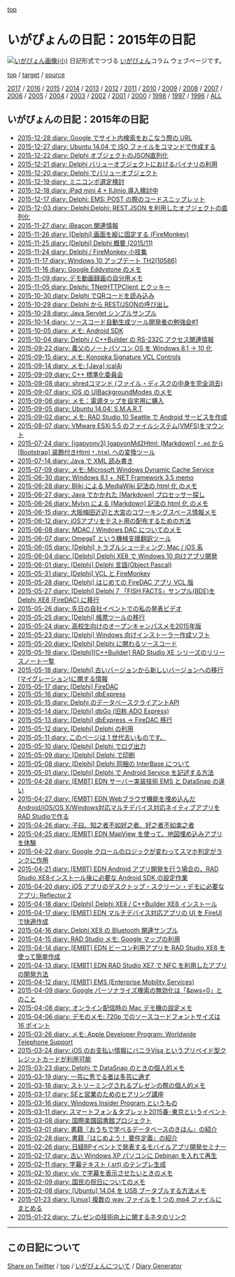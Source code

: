 [top](https://igapyon.github.io/diary/) 

いがぴょんの日記：2015年の日記
=====================================================================================================
[![いがぴょん画像(小)](https://igapyon.github.io/diary/images/iga200306s.jpg "いがぴょん")](https://igapyon.github.io/diary/memo/memoigapyon.html) 日記形式でつづる [いがぴょん](https://igapyon.github.io/diary/memo/memoigapyon.html)コラム ウェブページです。


[top](https://igapyon.github.io/diary/) 
/ [target](https://igapyon.github.io/diary/2015/index.html) 
/ [source](https://github.com/igapyon/diary/blob/gh-pages/2015/index.html.src.md) 

[2017](../2017/index.html)
/ [2016](../2016/index.html)
/ [2015](index.html)
/ [2014](../2014/index.html)
/ [2013](../2013/index.html)
/ [2012](../2012/index.html)
/ [2011](../2011/index.html)
/ [2010](../2010/index.html)
/ [2009](../2009/index.html)
/ [2008](../2008/index.html)
/ [2007](../2007/index.html)
/ [2006](../2006/index.html)
/ [2005](../2005/index.html)
/ [2004](../2004/index.html)
/ [2003](../2003/index.html)
/ [2002](../2002/index.html)
/ [2001](../2001/index.html)
/ [2000](../2000/index.html)
/ [1998](../1998/index.html)
/ [1997](../1997/index.html)
/ [1996](../1996/index.html)
/ [ALL](../idxall.html)


## いがぴょんの日記：2015年の日記

* [2015-12-28 diary: Google でサイト内検索をおこなう際の URL](ig151228.html)
* [2015-12-27 diary: Ubuntu 14.04 で ISO ファイルをコマンドで作成する](ig151227.html)
* [2015-12-22 diary: Delphi オブジェクトのJSON直列化](ig151222.html)
* [2015-12-21 diary: Delphi バリューオブジェクトにおけるバイナリの利用](ig151221.html)
* [2015-12-20 diary: Delphi でバリューオブジェクト](ig151220.html)
* [2015-12-19 diary: ミニコンポ選定検討](ig151219.html)
* [2015-12-18 diary: iPad mini 4 + IIJmio 導入検討中](ig151218.html)
* [2015-12-17 diary: Delphi: EMS: POST の際のコードスニップレット](ig151217.html)
* [2015-12-03 diary: Delphi:Delphi: REST.JSON を利用したオブジェクトの直列化](ig151203.html)
* [2015-11-27 diary: iBeacon 関連情報](ig151127.html)
* [2015-11-26 diary: [Delphi] 画面を縦に固定する (FireMonkey)](ig151126.html)
* [2015-11-25 diary: [Delphi] Delphi 概要 (2015/11)](ig151125.html)
* [2015-11-24 diary: Delphi / FireMonkey 小技集](ig151124.html)
* [2015-11-17 diary: Windows 10 アップデート TH2(10586)](ig151117.html)
* [2015-11-16 diary: Google Eddystone のメモ](ig151116.html)
* [2015-11-09 diary: デモ動画録画の自分用メモ](ig151109.html)
* [2015-11-05 diary: Delphi: TNetHTTPClient とクッキー](ig151105.html)
* [2015-10-30 diary: Delphi でQRコードを読み込み](ig151030.html)
* [2015-10-29 diary: Delphi から REST/JSONの呼び出し](ig151029.html)
* [2015-10-28 diary: Java Servlet シンプルサンプル](ig151028.html)
* [2015-10-14 diary: ソースコード自動生成ツール開発者の勉強会#1](ig151014.html)
* [2015-10-05 diary: メモ: Android SDK](ig151005.html)
* [2015-10-04 diary: Delphi / C++Builder の RS-232C アクセス関連情報](ig151004.html)
* [2015-09-22 diary: 義父のノートパソコン OS を Windows 8.1 -&gt; 10 化](ig150922.html)
* [2015-09-15 diary: メモ: Konopka Signature VCL Controls](ig150915.html)
* [2015-09-14 diary: メモ: [Java] ical4j](ig150914.html)
* [2015-09-09 diary: C++ 標準化委員会](ig150909.html)
* [2015-09-08 diary: shredコマンド (ファイル・ディスクの中身を完全消去)](ig150908.html)
* [2015-09-07 diary: iOS の UIBackgroundModes のメモ](ig150907.html)
* [2015-09-06 diary: メモ：電源タップを自宅用に購入](ig150906.html)
* [2015-09-05 diary: Ubuntu 14.04: S.M.A.R.T](ig150905.html)
* [2015-09-02 diary: メモ: RAD Studio 10 Seattle で Android サービスを作成](ig150902.html)
* [2015-08-07 diary: VMware ESXi 5.5 のファイルシステム(VMFS)をマウント](ig150807.html)
* [2015-07-24 diary: [igapyonv3] IgapyonMd2Html: [Markdown] `*.md` から [Bootstrap] 装飾付きHtml `*.html` への変換ツール](ig150724.html)
* [2015-07-14 diary: Java で XML 読み書き](ig150714.html)
* [2015-07-09 diary: メモ: Microsoft Windows Dynamic Cache Service](ig150709.html)
* [2015-06-30 diary: Windows 8.1 + .NET Framework 3.5 memo](ig150630.html)
* [2015-06-28 diary: Bliki による MediaWiki 記法の html 化 のメモ](ig150628.html)
* [2015-06-27 diary: Java でかかれた [Markdown] プロセッサー探し](ig150627.html)
* [2015-06-26 diary: Mylyn による [Markdown] 記法の html 化 のメモ](ig150626.html)
* [2015-06-15 diary: 大阪梅田近辺と大宮のコワーキングスペース情報メモ](ig150615.html)
* [2015-06-12 diary: iOSアプリをテスト用の配布するための方法](ig150612.html)
* [2015-06-08 diary: MDAC / Windows DAC についてのメモ](ig150608.html)
* [2015-06-07 diary: OmegaT という機械支援翻訳ツール](ig150607.html)
* [2015-06-05 diary: [Delphi] トラブルシューティング: Mac / iOS 系](ig150605.html)
* [2015-06-04 diary: [Delphi] Delphi XE8 で Windows 10 向けアプリ開発](ig150604.html)
* [2015-06-01 diary: [Delphi] Delphi 言語(Object Pascal)](ig150601.html)
* [2015-05-31 diary: [Delphi] VCL と FireMonkey](ig150531.html)
* [2015-05-28 diary: [Delphi] はじめての FireDAC アプリ VCL 版](ig150528.html)
* [2015-05-27 diary: [Delphi] Delphi 7 「FISH FACTS」サンプル(BDE)を Delphi XE8 (FireDAC) に移行](ig150527.html)
* [2015-05-26 diary: 先日の自社イベントでの私の発表ビデオ](ig150526.html)
* [2015-05-25 diary: [Delphi] 帳票ツールの移行](ig150525.html)
* [2015-05-24 diary: 高校生向けのオープンキャンパスメモ2015年版](ig150524.html)
* [2015-05-23 diary: [Delphi] Windows 向けインストーラー作成ソフト](ig150523.html)
* [2015-05-20 diary: [Delphi] Delphi に関わるソースコード](ig150520.html)
* [2015-05-19 diary: [Delphi][C++Builder] RAD Studio XE シリーズのリリースノート一覧](ig150519.html)
* [2015-05-18 diary: [Delphi] 古いバージョンから新しいバージョンへの移行(マイグレーション)に関する情報](ig150518.html)
* [2015-05-17 diary: [Delphi] FireDAC](ig150517.html)
* [2015-05-16 diary: [Delphi] dbExpress](ig150516.html)
* [2015-05-15 diary: Delphi のデータベースクライアントAPI](ig150515.html)
* [2015-05-14 diary: [Delphi] dbGo (旧称 ADO Express)](ig150514.html)
* [2015-05-13 diary: [Delphi] dbExpress -&gt; FireDAC 移行](ig150513.html)
* [2015-05-12 diary: [Delphi] Delphi の利用](ig150512.html)
* [2015-05-11 diary: このページは 1 世代古いものです。](ig150511.html)
* [2015-05-10 diary: [Delphi] Delphi でログ出力](ig150510.html)
* [2015-05-09 diary: [Delphi] Delphi で印刷](ig150509.html)
* [2015-05-08 diary: [Delphi] Delphi 同梱の InterBase について](ig150508.html)
* [2015-05-01 diary: [Delphi] Delphi で Android Service を記述する方法](ig150501.html)
* [2015-04-28 diary: [EMBT] EDN サーバー実装技術 EMS と DataSnap の違い](ig150428.html)
* [2015-04-27 diary: [EMBT] EDN Webブラウザ機能を埋め込んだAndroid/iOS/OS X/Windows対応マルチデバイス対応ネイティブアプリをRAD Studioで作る](ig150427.html)
* [2015-04-26 diary: 子曰、知之者不如好之者、好之者不如楽之者](ig150426.html)
* [2015-04-25 diary: [EMBT] EDN MapView を使って、地図埋め込みアプリを体験](ig150425.html)
* [2015-04-22 diary: Google クロールのロジックが変わってスマホ判定がランクに作用](ig150422.html)
* [2015-04-21 diary: [EMBT] EDN Android アプリ開発を行う場合の、RAD Studio XE8インストール後に必要な Android SDK の設定作業](ig150421.html)
* [2015-04-20 diary: iOS アプリのデスクトップ・スクリーン・デモに必要なアプリ: Reflector 2](ig150420.html)
* [2015-04-18 diary: [Delphi] Delphi XE8 / C++Builder XE8 インストール](ig150418.html)
* [2015-04-17 diary: [EMBT] EDN マルチデバイス対応アプリの UI を FireUI で快適作成](ig150417.html)
* [2015-04-16 diary: Delphi XE8 の Bluetooth 関連サンプル](ig150416.html)
* [2015-04-15 diary: RAD Studio メモ: Google マップの利用](ig150415.html)
* [2015-04-14 diary: [EMBT] EDN ビーコン利用アプリを RAD Studio XE8 を使って簡単作成](ig150414.html)
* [2015-04-13 diary: [EMBT] EDN RAD Studio XE7 で NFC を利用したアプリの開発方法](ig150413.html)
* [2015-04-12 diary: [EMBT] EMS (Enterprise Mobility Services)](ig150412.html)
* [2015-04-09 diary: Google パーソナライズ検索の無効化は「&amp;pws=0」とのこと](ig150409.html)
* [2015-04-08 diary: オンライン配信時の Mac デモ機の設定メモ](ig150408.html)
* [2015-04-06 diary: デモのメモ: 720p でのソースコードフォントサイズは 16 ポイント](ig150406.html)
* [2015-03-26 diary: メモ: Apple Developer Program: Worldwide Telephone Support](ig150326.html)
* [2015-03-24 diary: iOS のお支払い情報にバニラVisa というプリペイド型クレジットカードが利用可能](ig150324.html)
* [2015-03-23 diary: Delphi で DataSnap のときの個人的メモ](ig150323.html)
* [2015-03-19 diary: 一芸に秀でる者は多芸に通ず](ig150319.html)
* [2015-03-18 diary: ストリーミングされるプレゼンの際の個人的メモ](ig150318.html)
* [2015-03-17 diary: SEと営業のためのヒアリング講座](ig150317.html)
* [2015-03-16 diary: Windows Insider Program というもの](ig150316.html)
* [2015-03-11 diary: スマートフォン＆タブレット2015春･東京というイベント](ig150311.html)
* [2015-03-08 diary: 国際楽譜図書館プロジェクト](ig150308.html)
* [2015-03-01 diary: 書籍『おうちで学べるデータベースのきほん』の紹介](ig150301.html)
* [2015-02-28 diary: 書籍『はじめよう！ 要件定義』の紹介](ig150228.html)
* [2015-02-26 diary: 日経BPイベントで発表するモバイルアプリ開発セミナー](ig150226.html)
* [2015-02-17 diary: 古い Windows XP パソコンに Debinan を入れて再生](ig150217.html)
* [2015-02-11 diary: 字幕テキスト (.srt) のテンプレ生成](ig150211.html)
* [2015-02-10 diary: vlc で字幕を表示させたいときのメモ](ig150210.html)
* [2015-02-09 diary: 国民の祝日についてのメモ](ig150209.html)
* [2015-02-08 diary: [Ubuntu] 14.04 を USB ブータブルする方法メモ](ig150208.html)
* [2015-01-23 diary: [Linux] 複数の wav ファイルを 1 つの mp4 ファイルにまとめる](ig150123.html)
* [2015-01-22 diary: プレゼンの技術向上に関するネタのリンク](ig150122.html)


----------------------------------------------------------------------------------------------------

## この日記について

[Share on Twitter](https://twitter.com/intent/tweet?hashtags=igapyon%2Cdiary%2C%E3%81%84%E3%81%8C%E3%81%B4%E3%82%87%E3%82%93&text=%E3%81%84%E3%81%8C%E3%81%B4%E3%82%87%E3%82%93%E3%81%AE%E6%97%A5%E8%A8%98%EF%BC%9A2015%E5%B9%B4%E3%81%AE%E6%97%A5%E8%A8%98&url=https%3A%2F%2Figapyon.github.io%2Fdiary%2F2015%2Findex.html) / [top](../index.html) / [いがぴょんについて](https://igapyon.github.io/diary/memo/memoigapyon.html) / [Diary Generator](https://github.com/igapyon/igapyonv3)
